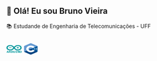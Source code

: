 ## 👋 Olá! Eu sou Bruno Vieira

📚 Estudande de Engenharia de Telecomunicações - UFF

<!--Pessoal que veio atrás do **Github Stats:** a API provavelmente saiu do ar nesse período,
mas você pode adicionar a sua própria, seguindo esse [tutorial](https://github.com/anuraghazra/github-readme-stats/blob/master/readme.md#deploy-on-your-own-vercel-instance)-->

<div style="display: inline_block"><br>
  <img align="center" alt="Bruno-Arduino" height="30" width="40" src="https://raw.githubusercontent.com/devicons/devicon/master/icons/arduino/arduino-original-wordmark.svg">
  <img align="center" alt="Bruno-Cplusplus" height="30" width="40" src="https://raw.githubusercontent.com/devicons/devicon/master/icons/cplusplus/cplusplus-original.svg">
</div> 
  
  ##
 
<!--<div> 
  <a href="https://www.linkedin.com/in/brunovieiram" target="_blank"><img src="https://img.shields.io/badge/-LinkedIn-%230077B5?style=for-the-badge&logo=linkedin&logoColor=white" target="_blank"></a>   
</div> -->
